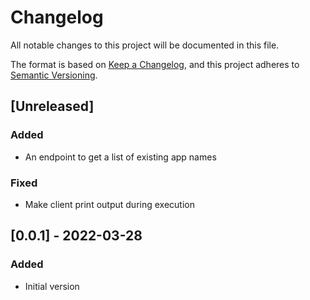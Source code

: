 # Changelog
All notable changes to this project will be documented in this file.

The format is based on [Keep a Changelog](https://keepachangelog.com/en/1.0.0/),
and this project adheres to [Semantic Versioning](https://semver.org/spec/v2.0.0.html).

## [Unreleased]
### Added
- An endpoint to get a list of existing app names
### Fixed
- Make client print output during execution

## [0.0.1] - 2022-03-28
### Added
- Initial version
